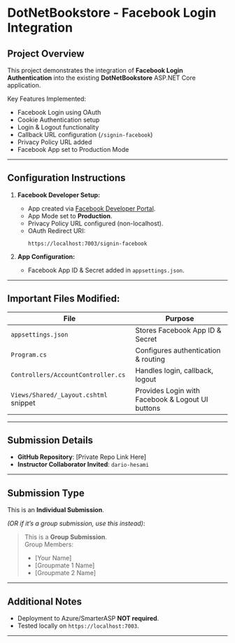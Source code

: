 
# DotNetBookstore - Facebook Login Integration

## Project Overview
This project demonstrates the integration of **Facebook Login Authentication** into the existing **DotNetBookstore** ASP.NET Core application.

Key Features Implemented:
- Facebook Login using OAuth
- Cookie Authentication setup
- Login & Logout functionality
- Callback URL configuration (`/signin-facebook`)
- Privacy Policy URL added
- Facebook App set to Production Mode

---

## Configuration Instructions

1. **Facebook Developer Setup:**
   - App created via [Facebook Developer Portal](https://developers.facebook.com).
   - App Mode set to **Production**.
   - Privacy Policy URL configured (non-localhost).
   - OAuth Redirect URI:  
     ```
     https://localhost:7003/signin-facebook
     ```

2. **App Configuration:**
   - Facebook App ID & Secret added in `appsettings.json`.

---

## Important Files Modified:
| File                                     | Purpose                                                      |
|-----------------------------------------|--------------------------------------------------------------|
| `appsettings.json`                      | Stores Facebook App ID & Secret                              |
| `Program.cs`                            | Configures authentication & routing                          |
| `Controllers/AccountController.cs`      | Handles login, callback, logout                              |
| `Views/Shared/_Layout.cshtml` snippet   | Provides Login with Facebook & Logout UI buttons             |

---

## Submission Details

- **GitHub Repository**: [Private Repo Link Here]
- **Instructor Collaborator Invited**: `dario-hesami`

---

## Submission Type
This is an **Individual Submission**.

*(OR if it’s a group submission, use this instead)*:
> This is a **Group Submission**.  
> Group Members:
> - [Your Name]
> - [Groupmate 1 Name]
> - [Groupmate 2 Name]

---

## Additional Notes
- Deployment to Azure/SmarterASP **NOT required**.
- Tested locally on `https://localhost:7003`.

---
